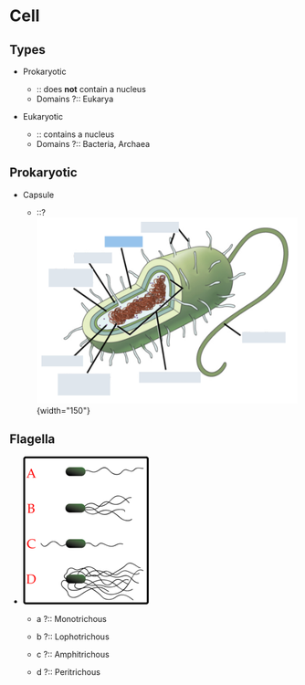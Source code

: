 # Cell

## Types

-   Prokaryotic

    -   :: does **not** contain a nucleus
    -   Domains ?:: Eukarya

-   Eukaryotic

    -   :: contains a nucleus
    -   Domains ?:: Bacteria, Archaea

## Prokaryotic

-   Capsule

    -   ::?
        ![Prokaryotic Capsule](images/prokaryotic-capsule.png){width="150"}

## Flagella

-   ![Flagella](images/flagella.png)

    -   a ?:: Monotrichous

    -   b ?:: Lophotrichous

    -   c ?:: Amphitrichous

    -   d ?:: Peritrichous